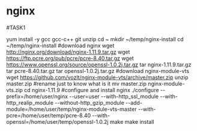 # nginx

#TASK1

yum install -y gcc gcc-c++ git unzip
cd ~
mkdir ~/temp/nginx-install
cd ~/temp/nginx-install
#download nginx
wget http://nginx.org/download/nginx-1.11.9.tar.gz
wget https://ftp.pcre.org/pub/pcre/pcre-8.40.tar.gz
wget https://www.openssl.org/source/openssl-1.0.2j.tar.gz
tar nginx-1.11.9.tar.gz
tar pcre-8.40.tar.gz
tar openssl-1.0.2j.tar.gz
#download nginx-module-vts
wget https://github.com/vozlt/nginx-module-vts/archive/master.zip
unzip master.zip
#rename just to know what is it
mv master.zip nginx-module-vts.zip
cd nginx-1.11.9
#configure and install nginx
./configure --prefix=/home/user/nginx --user=user --with-http_ssl_module --with-http_realip_module --without-http_gzip_module --add-module=/home/user/temp/nginx-module-vts-master --with-pcre=/home/user/temp/pcre-8.40 --with-openssl=/home/user/temp/openssl-1.0.2j
make
make install

